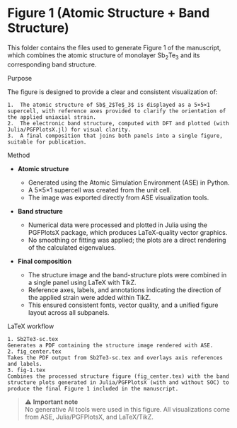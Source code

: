 # Figure 1 (Atomic Structure + Band Structure)

This folder contains the files used to generate Figure 1 of the manuscript, which combines the atomic structure of monolayer Sb$_2$Te$_3$ and its corresponding band structure.

Purpose

The figure is designed to provide a clear and consistent visualization of:

	1.	The atomic structure of Sb$_2$Te$_3$ is displayed as a 5×5×1 supercell, with reference axes provided to clarify the orientation of the applied uniaxial strain.
	2.	The electronic band structure, computed with DFT and plotted (with Julia/PGFPlotsX.jl) for visual clarity.
	3.	A final composition that joins both panels into a single figure, suitable for publication.

Method

* **Atomic structure**  
  - Generated using the Atomic Simulation Environment (ASE) in Python.  
  - A 5×5×1 supercell was created from the unit cell.  
  - The image was exported directly from ASE visualization tools.  

* **Band structure**  
  - Numerical data were processed and plotted in Julia using the PGFPlotsX package, which produces LaTeX-quality vector graphics.  
  - No smoothing or fitting was applied; the plots are a direct rendering of the calculated eigenvalues.  

* **Final composition**  
  - The structure image and the band-structure plots were combined in a single panel using LaTeX with TikZ.  
  - Reference axes, labels, and annotations indicating the direction of the applied strain were added within TikZ.  
  - This ensured consistent fonts, vector quality, and a unified figure layout across all subpanels.  

LaTeX workflow

	1. Sb2Te3-sc.tex 
	Generates a PDF containing the structure image rendered with ASE.
	2. fig_center.tex
	Takes the PDF output from Sb2Te3-sc.tex and overlays axis references and labels.
	3. fig-1.tex
	Combines the processed structure figure (fig_center.tex) with the band structure plots generated in Julia/PGFPlotsX (with and without SOC) to produce the final Figure 1 included in the manuscript.



> :warning: **Important note**  
> No generative AI tools were used in this figure. All visualizations come from ASE, Julia/PGFPlotsX, and LaTeX/TikZ.